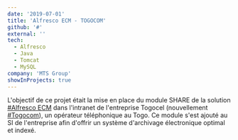 ```yaml
---
date: '2019-07-01'
title: 'Alfresco ECM - TOGOCOM'
github: '#'
external: ''
tech:
  - Alfresco
  - Java
  - Tomcat
  - MySQL
company: 'MTS Group'
showInProjects: true
---
```


L'objectif de ce projet était la mise en place du module SHARE de la solution [#Alfresco ECM](https://docs.alfresco.com/content-services/6.0/) dans l'intranet de l'entreprise Togocel (nouvellement [#Togocom](https://togocom.tg/)), un opérateur téléphonique au Togo. Ce module s'est ajouté au SI de l'entreprise afin d'offrir un système d'archivage électronique optimal et indexé. 